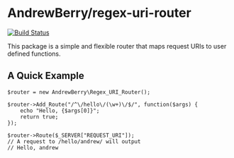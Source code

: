 # AndrewBerry/regex-uri-router
[![Build Status](https://travis-ci.org/AndrewBerry/regex-uri-router.svg?branch=master)](https://travis-ci.org/AndrewBerry/regex-uri-router)

This package is a simple and flexible router that maps request URIs to user defined functions.

## A Quick Example
````
$router = new AndrewBerry\Regex_URI_Router();

$router->Add_Route("/^\/hello\/(\w+)\/$/", function($args) {
    echo "Hello, {$args[0]}";
    return true;
});

$router->Route($_SERVER["REQUEST_URI"]);
// A request to /hello/andrew/ will output
// Hello, andrew
````
